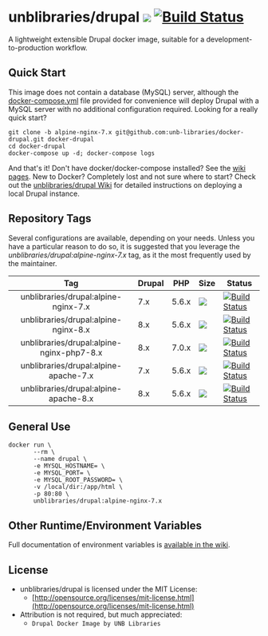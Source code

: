 # unblibraries/drupal [![](https://badge.imagelayers.io/unblibraries/drupal:alpine-nginx-7.x.svg)](https://imagelayers.io/?images=unblibraries/drupal:alpine-nginx-7.x 'Get your own badge on imagelayers.io') [![Build Status](https://travis-ci.org/unb-libraries/docker-drupal.svg?branch=alpine-nginx-7.x)](https://travis-ci.org/unb-libraries/docker-drupal)

A lightweight extensible Drupal docker image, suitable for a development-to-production workflow.

## Quick Start
This image does not contain a database (MySQL) server, although the [docker-compose.yml](https://github.com/unb-libraries/docker-drupal/blob/alpine-nginx-7.x/docker-compose.yml) file provided for convenience will deploy Drupal with a MySQL server with no additional configuration required. Looking for a really quick start?

```
git clone -b alpine-nginx-7.x git@github.com:unb-libraries/docker-drupal.git docker-drupal
cd docker-drupal
docker-compose up -d; docker-compose logs
```

And that's it! Don't have docker/docker-compose installed? See the [wiki pages](https://github.com/unb-libraries/docker-drupal/wiki/2.-Setting-Up-Prerequisites). New to Docker? Completely lost and not sure where to start? Check out the [unblibraries/drupal Wiki](https://github.com/unb-libraries/docker-drupal/wiki) for detailed instructions on deploying a local Drupal instance.

## Repository Tags
Several configurations are available, depending on your needs. Unless you have a particular reason to do so, it is suggested that you leverage the _unblibraries/drupal:alpine-nginx-7.x_ tag, as it the most frequently used by the maintainer.

|                    Tag                    | Drupal | PHP   | Size                                                                                                                                                                                               | Status                                                                                                                                                    |
|:-----------------------------------------:|--------|-------|----------------------------------------------------------------------------------------------------------------------------------------------------------------------------------------------------|-----------------------------------------------------------------------------------------------------------------------------------------------------------|
| unblibraries/drupal:alpine-nginx-7.x      |   7.x  | 5.6.x |      [![](https://badge.imagelayers.io/unblibraries/drupal:alpine-nginx-7.x.svg)](https://imagelayers.io/?images=unblibraries/drupal:alpine-nginx-7.x 'Get your own badge on imagelayers.io')      |    [![Build Status](https://travis-ci.org/unb-libraries/docker-drupal.svg?branch=alpine-nginx-7.x)](https://travis-ci.org/unb-libraries/docker-drupal)    |
| unblibraries/drupal:alpine-nginx-8.x      |   8.x  | 5.6.x |      [![](https://badge.imagelayers.io/unblibraries/drupal:alpine-nginx-8.x.svg)](https://imagelayers.io/?images=unblibraries/drupal:alpine-nginx-8.x 'Get your own badge on imagelayers.io')      |    [![Build Status](https://travis-ci.org/unb-libraries/docker-drupal.svg?branch=alpine-nginx-8.x)](https://travis-ci.org/unb-libraries/docker-drupal)    |
| unblibraries/drupal:alpine-nginx-php7-8.x |   8.x  | 7.0.x | [![](https://badge.imagelayers.io/unblibraries/drupal:alpine-nginx-php7-8.x.svg)](https://imagelayers.io/?images=unblibraries/drupal:alpine-nginx-php7-8.x 'Get your own badge on imagelayers.io') | [![Build Status](https://travis-ci.org/unb-libraries/docker-drupal.svg?branch=alpine-nginx-php7-8.x)](https://travis-ci.org/unb-libraries/docker-drupal) |
| unblibraries/drupal:alpine-apache-7.x     |   7.x  | 5.6.x |     [![](https://badge.imagelayers.io/unblibraries/drupal:alpine-apache-7.x.svg)](https://imagelayers.io/?images=unblibraries/drupal:alpine-apache-7.x 'Get your own badge on imagelayers.io')     |    [![Build Status](https://travis-ci.org/unb-libraries/docker-drupal.svg?branch=alpine-apache-7.x)](https://travis-ci.org/unb-libraries/docker-drupal)   |
| unblibraries/drupal:alpine-apache-8.x     |   8.x  | 5.6.x |     [![](https://badge.imagelayers.io/unblibraries/drupal:alpine-apache-8.x.svg)](https://imagelayers.io/?images=unblibraries/drupal:alpine-apache-8.x 'Get your own badge on imagelayers.io')     |    [![Build Status](https://travis-ci.org/unb-libraries/docker-drupal.svg?branch=alpine-apache-8.x)](https://travis-ci.org/unb-libraries/docker-drupal)   |

## General Use
```
docker run \
       --rm \
       --name drupal \
       -e MYSQL_HOSTNAME= \
       -e MYSQL_PORT= \
       -e MYSQL_ROOT_PASSWORD= \
       -v /local/dir:/app/html \
       -p 80:80 \
       unblibraries/drupal:alpine-nginx-7.x
```

## Other Runtime/Environment Variables
Full documentation of environment variables is [available in the wiki](https://github.com/unb-libraries/docker-drupal/wiki/C.-Environment-Variables).

## License
- unblibraries/drupal is licensed under the MIT License:
  - [http://opensource.org/licenses/mit-license.html](http://opensource.org/licenses/mit-license.html)
- Attribution is not required, but much appreciated:
  - `Drupal Docker Image by UNB Libraries`
